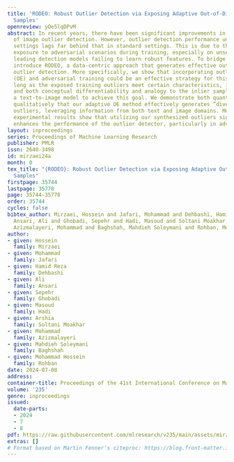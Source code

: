 ```yaml
---
title: 'RODEO: Robust Outlier Detection via Exposing Adaptive Out-of-Distribution
  Samples'
openreview: yOe5lqDPvM
abstract: In recent years, there have been significant improvements in various forms
  of image outlier detection. However, outlier detection performance under adversarial
  settings lags far behind that in standard settings. This is due to the lack of effective
  exposure to adversarial scenarios during training, especially on unseen outliers,
  leading detection models failing to learn robust features. To bridge this gap, we
  introduce RODEO, a data-centric approach that generates effective outliers for robust
  outlier detection. More specifically, we show that incorporating outlier exposure
  (OE) and adversarial training could be an effective strategy for this purpose, as
  long as the exposed training outliers meet certain characteristics, including diversity,
  and both conceptual differentiability and analogy to the inlier samples. We leverage
  a text-to-image model to achieve this goal. We demonstrate both quantitatively and
  qualitatively that our adaptive OE method effectively generates ”diverse” and ”near-distribution”
  outliers, leveraging information from both text and image domains. Moreover, our
  experimental results show that utilizing our synthesized outliers significantly
  enhances the performance of the outlier detector, particularly in adversarial settings.
layout: inproceedings
series: Proceedings of Machine Learning Research
publisher: PMLR
issn: 2640-3498
id: mirzaei24a
month: 0
tex_title: "{RODEO}: Robust Outlier Detection via Exposing Adaptive Out-of-Distribution
  Samples"
firstpage: 35744
lastpage: 35778
page: 35744-35778
order: 35744
cycles: false
bibtex_author: Mirzaei, Hossein and Jafari, Mohammad and Dehbashi, Hamid Reza and
  Ansari, Ali and Ghobadi, Sepehr and Hadi, Masoud and Soltani Moakhar, Arshia and
  Azizmalayeri, Mohammad and Baghshah, Mahdieh Soleymani and Rohban, Mohammad Hossein
author:
- given: Hossein
  family: Mirzaei
- given: Mohammad
  family: Jafari
- given: Hamid Reza
  family: Dehbashi
- given: Ali
  family: Ansari
- given: Sepehr
  family: Ghobadi
- given: Masoud
  family: Hadi
- given: Arshia
  family: Soltani Moakhar
- given: Mohammad
  family: Azizmalayeri
- given: Mahdieh Soleymani
  family: Baghshah
- given: Mohammad Hossein
  family: Rohban
date: 2024-07-08
address:
container-title: Proceedings of the 41st International Conference on Machine Learning
volume: '235'
genre: inproceedings
issued:
  date-parts:
  - 2024
  - 7
  - 8
pdf: https://raw.githubusercontent.com/mlresearch/v235/main/assets/mirzaei24a/mirzaei24a.pdf
extras: []
# Format based on Martin Fenner's citeproc: https://blog.front-matter.io/posts/citeproc-yaml-for-bibliographies/
---
```

